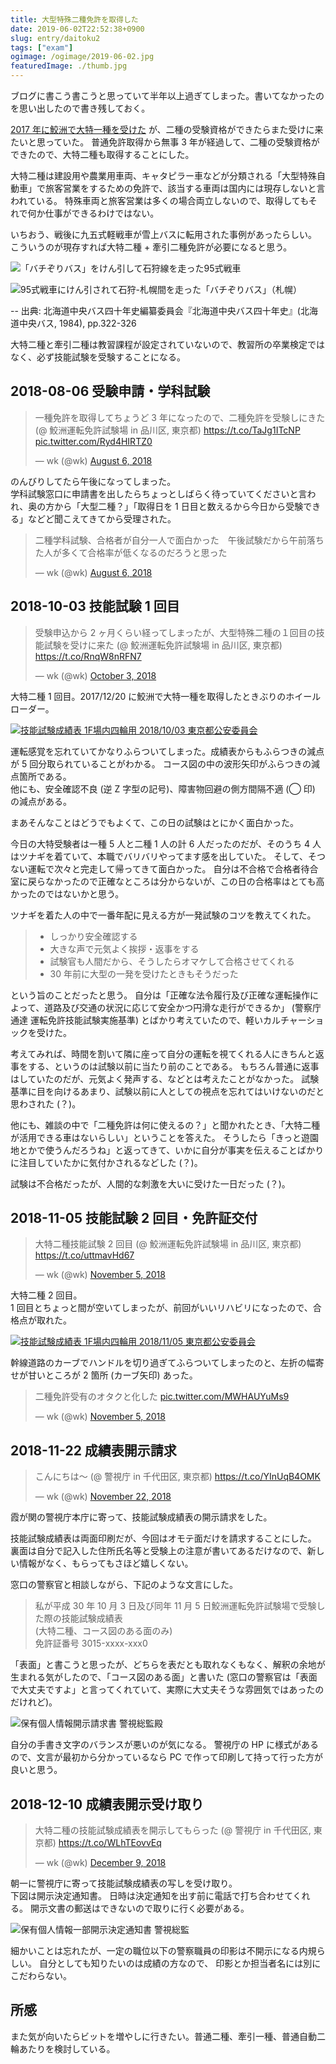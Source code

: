 ```yaml
---
title: 大型特殊二種免許を取得した
date: 2019-06-02T22:52:38+0900
slug: entry/daitoku2
tags: ["exam"]
ogimage: /ogimage/2019-06-02.jpg
featuredImage: ./thumb.jpg
---
```


ブログに書こう書こうと思っていて半年以上過ぎてしまった。書いてなかったのを思い出したので書き残しておく。  

[2017 年に鮫洲で大特一種を受けた](/entry/daitoku-samezu/) が、二種の受験資格ができたらまた受けに来たいと思っていた。
普通免許取得から無事 3 年が経過して、二種の受験資格ができたので、大特二種も取得することにした。  

大特二種は建設用や農業用車両、キャタピラー車などが分類される「大型特殊自動車」で旅客営業をするための免許で、該当する車両は国内には現存しないと言われている。
特殊車両と旅客営業は多くの場合両立しないので、取得してもそれで何か仕事ができるわけではない。  

いちおう、戦後に九五式軽戦車が雪上バスに転用された事例があったらしい。
こういうのが現存すれば大特二種 + 牽引二種免許が必要になると思う。

![「バチぞりバス」をけん引して石狩線を走った95式戦車](./95tank.jpg)

![95式戦車にけん引されて石狩-札幌間を走った「バチぞりバス」（札幌）](./sori.jpg)

-- 出典: 北海道中央バス四十年史編纂委員会『北海道中央バス四十年史』(北海道中央バス, 1984), pp.322-326

大特二種と牽引二種は教習課程が設定されていないので、教習所の卒業検定ではなく、必ず技能試験を受験することになる。

## 2018-08-06 受験申請・学科試験

<blockquote class="twitter-tweet" data-lang="en"><p lang="ja" dir="ltr">一種免許を取得してちょうど 3 年になったので、二種免許を受験しにきた (@ 鮫洲運転免許試験場 in 品川区, 東京都) <a href="https://t.co/TaJg1ITcNP">https://t.co/TaJg1ITcNP</a> <a href="https://t.co/Ryd4HIRTZ0">pic.twitter.com/Ryd4HIRTZ0</a></p>&mdash; wk (@wk) <a href="https://twitter.com/wk/status/1026298477083418624?ref_src=twsrc%5Etfw">August 6, 2018</a></blockquote>

のんびりしてたら午後になってしまった。  
学科試験窓口に申請書を出したらちょっとしばらく待っていてくださいと言われ、奥の方から「大型二種？」「取得日を 1 日目と数えるから今日から受験できる」などど聞こえてきてから受理された。  

<blockquote class="twitter-tweet" data-lang="en"><p lang="ja" dir="ltr">二種学科試験、合格者が自分一人で面白かった　午後試験だから午前落ちた人が多くて合格率が低くなるのだろうと思った</p>&mdash; wk (@wk) <a href="https://twitter.com/wk/status/1026344905503694848?ref_src=twsrc%5Etfw">August 6, 2018</a></blockquote>

## 2018-10-03 技能試験 1 回目

<blockquote class="twitter-tweet" data-cards="hidden" data-lang="en"><p lang="ja" dir="ltr">受験申込から 2 ヶ月くらい経ってしまったが、大型特殊二種の１回目の技能試験を受けに来た (@ 鮫洲運転免許試験場 in 品川区, 東京都) <a href="https://t.co/RnqW8nRFN7">https://t.co/RnqW8nRFN7</a></p>&mdash; wk (@wk) <a href="https://twitter.com/wk/status/1047332237723750405?ref_src=twsrc%5Etfw">October 3, 2018</a></blockquote>

大特二種 1 回目。2017/12/20 に鮫洲で大特一種を取得したときぶりのホイールローダー。  

[![技能試験成績表 1F場内四輪用 2018/10/03 東京都公安委員会](./0828_002.PNG)](./0828_002.PNG)

運転感覚を忘れていてかなりふらついてしまった。成績表からもふらつきの減点が 5 回分取られていることがわかる。
コース図の中の波形矢印がふらつきの減点箇所である。  
他にも、安全確認不良 (逆 Z 字型の記号)、障害物回避の側方間隔不適 (◯ 印) の減点がある。

まあそんなことはどうでもよくて、この日の試験はとにかく面白かった。

今日の大特受験者は一種 5 人と二種 1 人の計 6 人だったのだが、そのうち 4 人はツナギを着ていて、本職でバリバリやってます感を出していた。
そして、そつない運転で次々と完走して帰ってきて面白かった。
自分は不合格で合格者待合室に戻らなかったので正確なところは分からないが、この日の合格率はとても高かったのではないかと思う。

ツナギを着た人の中で一番年配に見える方が一発試験のコツを教えてくれた。

> - しっかり安全確認する
> - 大きな声で元気よく挨拶・返事をする
> - 試験官も人間だから、そうしたらオマケして合格させてくれる
> - 30 年前に大型の一発を受けたときもそうだった

という旨のことだったと思う。
自分は「正確な法令履行及び正確な運転操作によって、道路及び交通の状況に応じて安全かつ円滑な走行ができるか」
(警察庁通達 運転免許技能試験実施基準) とばかり考えていたので、軽いカルチャーショックを受けた。

考えてみれば、時間を割いて隣に座って自分の運転を視てくれる人にきちんと返事をする、というのは試験以前に当たり前のことである。
もちろん普通に返事はしていたのだが、元気よく発声する、などとは考えたことがなかった。
試験基準に目を向けるあまり、試験以前に人としての視点を忘れてはいけないのだと思わされた (？)。

他にも、雑談の中で「二種免許は何に使えるの？」と聞かれたとき、「大特二種が活用できる車はないらしい」ということを答えた。
そうしたら「きっと遊園地とかで使うんだろうね」と返ってきて、いかに自分が事実を伝えることばかりに注目していたかに気付かされるなどした (？)。

試験は不合格だったが、人間的な刺激を大いに受けた一日だった (？)。

## 2018-11-05 技能試験 2 回目・免許証交付

<blockquote class="twitter-tweet" data-lang="en"><p lang="ja" dir="ltr">大特二種技能試験 2 回目 (@ 鮫洲運転免許試験場 in 品川区, 東京都) <a href="https://t.co/uttmavHd67">https://t.co/uttmavHd67</a></p>&mdash; wk (@wk) <a href="https://twitter.com/wk/status/1059239196085440513?ref_src=twsrc%5Etfw">November 5, 2018</a></blockquote>

大特二種 2 回目。  
1 回目とちょっと間が空いてしまったが、前回がいいリハビリになったので、合格点が取れた。

[![技能試験成績表 1F場内四輪用 2018/11/05 東京都公安委員会](./0828_001.PNG)](./0828_001.PNG)

幹線道路のカーブでハンドルを切り過ぎてふらついてしまったのと、左折の幅寄せが甘いところが 2 箇所 (カーブ矢印) あった。

<blockquote class="twitter-tweet" data-lang="en"><p lang="ja" dir="ltr">二種免許受有のオタクと化した <a href="https://t.co/MWHAUYuMs9">pic.twitter.com/MWHAUYuMs9</a></p>&mdash; wk (@wk) <a href="https://twitter.com/wk/status/1059267102211682305?ref_src=twsrc%5Etfw">November 5, 2018</a></blockquote>

## 2018-11-22 成績表開示請求

<blockquote class="twitter-tweet"><p lang="ja" dir="ltr">こんにちは〜 (@ 警視庁 in 千代田区, 東京都) <a href="https://t.co/YInUqB4OMK">https://t.co/YInUqB4OMK</a></p>&mdash; wk (@wk) <a href="https://twitter.com/wk/status/1065422452736606208?ref_src=twsrc%5Etfw">November 22, 2018</a></blockquote>

霞が関の警視庁本庁に寄って、技能試験成績表の開示請求をした。  

技能試験成績表は両面印刷だが、今回はオモテ面だけを請求することにした。
裏面は自分で記入した住所氏名等と受験上の注意が書いてあるだけなので、新しい情報がなく、もらってもさほど嬉しくない。  

窓口の警察官と相談しながら、下記のような文言にした。

> 私が平成 30 年 10 月 3 日及び同年 11 月 5 日鮫洲運転免許試験場で受験した際の技能試験成績表  
\(大特二種、コース図のある面のみ\)  
免許証番号 3015-xxxx-xxx0

「表面」と書こうと思ったが、どちらを表だとも取れなくもなく、解釈の余地が生まれる気がしたので、「コース図のある面」と書いた
\(窓口の警察官は「表面で大丈夫ですよ」と言ってくれていて、実際に大丈夫そうな雰囲気ではあったのだけれど\)。

![保有個人情報開示請求書 警視総監殿](./2018-11-22.jpg)

自分の手書き文字のバランスが悪いのが気になる。
警視庁の HP に様式があるので、文言が最初から分かっているなら PC で作って印刷して持って行った方が良いと思う。

## 2018-12-10 成績表開示受け取り

<blockquote class="twitter-tweet"><p lang="ja" dir="ltr">大特二種の技能試験成績表を開示してもらった (@ 警視庁 in 千代田区, 東京都) <a href="https://t.co/WLhTEovvEq">https://t.co/WLhTEovvEq</a></p>&mdash; wk (@wk) <a href="https://twitter.com/wk/status/1071912381683564544?ref_src=twsrc%5Etfw">December 9, 2018</a></blockquote>

朝一に警視庁に寄って技能試験成績表の写しを受け取り。  
下図は開示決定通知書。
日時は決定通知を出す前に電話で打ち合わせてくれる。
開示文書の郵送はできないので取りに行く必要がある。

![保有個人情報一部開示決定通知書 警視総監](./2018-12-06.jpg)

細かいことは忘れたが、一定の職位以下の警察職員の印影は不開示になる内規らしい。
自分としても知りたいのは成績の方なので、 印影とか担当者名には別にこだわらない。

## 所感

また気が向いたらビットを増やしに行きたい。普通二種、牽引一種、普通自動二輪あたりを検討している。
